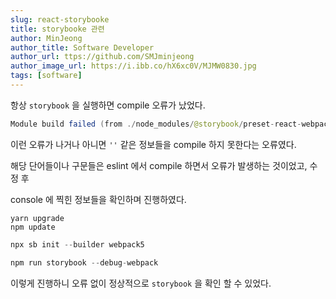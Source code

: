 ```yaml
---
slug: react-storybooke
title: storybooke 관련
author: MinJeong
author_title: Software Developer
author_url: ttps://github.com/SMJminjeong
author_image_url: https://i.ibb.co/hX6xc0V/MJMW0830.jpg
tags: [software]
---
```


항상 `storybook` 을 실행하면 compile 오류가 났었다.

```java
Module build failed (from ./node_modules/@storybook/preset-react-webpack/dist/loaders/react-docgen-loader.js):
```

이런 오류가 나거나 아니면 `''` 같은 정보들을 compile 하지 못한다는 오류였다.

해당 단어들이나 구문들은 eslint 에서 compile 하면서 오류가 발생하는 것이었고, 수정 후 

console 에 찍힌 정보들을 확인하며 진행하였다.

```shell
yarn upgrade
npm update
```

```java
npx sb init --builder webpack5
```

```java
npm run storybook --debug-webpack
```

이렇게 진행하니 오류 없이 정상적으로 `storybook` 을 확인 할 수 있었다.